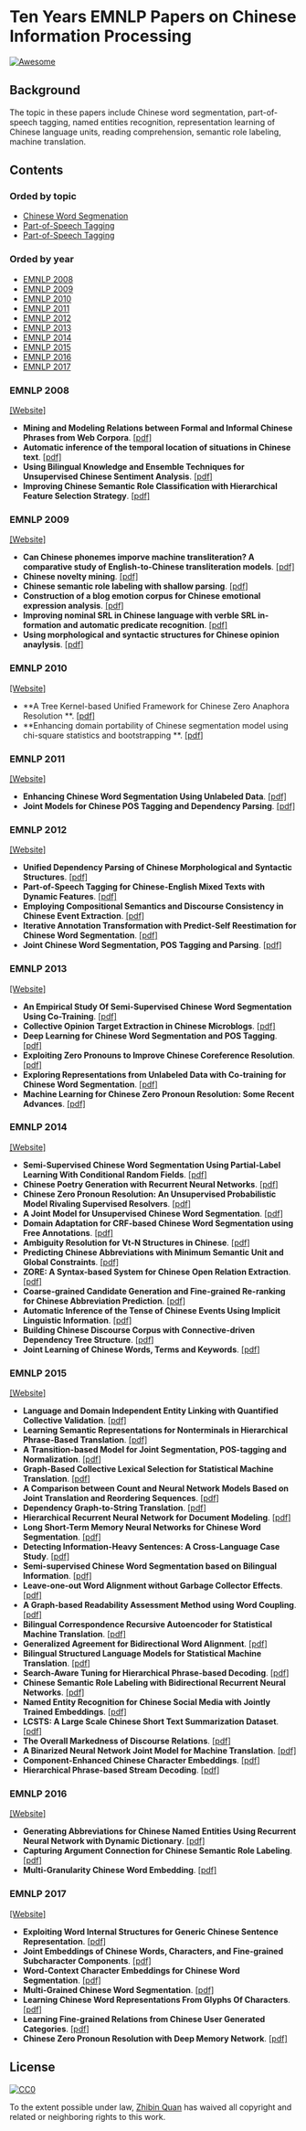 # Ten Years EMNLP Papers on Chinese Information Processing

[![Awesome](https://cdn.rawgit.com/sindresorhus/awesome/d7305f38d29fed78fa85652e3a63e154dd8e8829/media/badge.svg)](https://github.com/sindresorhus/awesome)

## Background

The topic in these papers include Chinese word segmentation, part-of-speech tagging, named entities recognition, representation learning of Chinese language units, reading comprehension, semantic role labeling, machine translation.



## Contents

### Orded by topic
* [Chinese Word Segmenation](#chinese-word-segmentation)
* [Part-of-Speech Tagging](#part-of-speech-tagging)
* [Part-of-Speech Tagging](#part-of-speech-tagging)

### Orded by year
* [EMNLP 2008](#emnlp-2008)
* [EMNLP 2009](#emnlp-2009)
* [EMNLP 2010](#emnlp-2010)
* [EMNLP 2011](#emnlp-2011)
* [EMNLP 2012](#emnlp-2012)
* [EMNLP 2013](#emnlp-2013)
* [EMNLP 2014](#emnlp-2014)
* [EMNLP 2015](#emnlp-2015)
* [EMNLP 2016](#emnlp-2016)
* [EMNLP 2017](#emnlp-2017)


### EMNLP 2008 
[[Website]](http://conferences.inf.ed.ac.uk/emnlp08/program.html)
- **Mining and Modeling Relations between Formal and Informal Chinese Phrases from Web Corpora**. [[pdf]](http://www.aclweb.org/anthology/D08-1108)
- **Automatic inference of the temporal location of situations in Chinese text**. [[pdf]](http://www.aclweb.org/anthology/D14-1204)
- **Using Bilingual Knowledge and Ensemble Techniques for Unsupervised Chinese Sentiment Analysis**. [[pdf]](http://www.anthology.aclweb.org/D/D08/D08-1058.pdf)
- **Improving Chinese Semantic Role Classification with Hierarchical Feature Selection Strategy**. [[pdf]](http://www.aclweb.org/anthology/D08-1034)


### EMNLP 2009
[[Website]](http://conferences.inf.ed.ac.uk/emnlp09/accepted-papers.txt)
- **Can Chinese phonemes imporve machine transliteration? A comparative study of English-to-Chinese transliteration models**. [[pdf]](http://www.aclweb.org/anthology/D09-1069)
- **Chinese novelty mining**. [[pdf]](http://www.aclweb.org/anthology/D09-1162)
- **Chinese semantic role labeling with shallow parsing**. [[pdf]](http://www.aclweb.org/anthology/D09-1153)
- **Construction of a blog emotion corpus for Chinese emotional expression analysis**. [[pdf]](https://aclanthology.info/pdf/D/D09/D09-1150.pdf)
- **Improving nominal SRL in Chinese language with verble SRL in-formation and automatic predicate recognition**. [[pdf]](http://www.aclweb.org/anthology/D09-1133)
- **Using morphological and syntactic structures for Chinese opinion anaylysis**. [[pdf]](http://www.aclweb.org/anthology/D09-1133)


### EMNLP 2010
[[Website]](http://www.lsi.upc.edu/events/emnlp2010/papers.html)
- **A Tree Kernel-based Unified Framework for Chinese Zero Anaphora Resolution **. [[pdf]]()
- **Enhancing domain portability of Chinese segmentation model using chi-square statistics and bootstrapping **. [[pdf]](http://www.aclweb.org/anthology/D10-1077)


### EMNLP 2011
[[Website]](http://conferences.inf.ed.ac.uk/emnlp2011/papers.html)
- **Enhancing Chinese Word Segmentation Using Unlabeled Data**. [[pdf]](http://www.aclweb.org/anthology/D11-1090)
- **Joint Models for Chinese POS Tagging and Dependency Parsing**. [[pdf]](http://www.aclweb.org/anthology/D11-1109)


### EMNLP 2012
[[Website]](http://emnlp-conll2012.unige.ch/papers.html)
- **Unified Dependency Parsing of Chinese Morphological and Syntactic Structures**. [[pdf]](http://www.aclweb.org/anthology/D12-1132)
- **Part-of-Speech Tagging for Chinese-English Mixed Texts with Dynamic Features**. [[pdf]](http://www.aclweb.org/anthology/D12-1126)
- **Employing Compositional Semantics and Discourse Consistency in Chinese Event Extraction**. [[pdf]]()
- **Iterative Annotation Transformation with Predict-Self Reestimation for Chinese Word Segmentation**. [[pdf]](http://www.aclweb.org/anthology/D12-1038)
- **Joint Chinese Word Segmentation, POS Tagging and Parsing**. [[pdf]](https://aclanthology.info/pdf/D/D12/D12-1046.pdf)


### EMNLP 2013
[[Website]](http://mirror.aclweb.org/emnlp2013/papers.html)
- **An Empirical Study Of Semi-Supervised Chinese Word Segmentation Using Co-Training**. [[pdf]](http://www.aclweb.org/anthology/D13-1119)
- **Collective Opinion Target Extraction in Chinese Microblogs**. [[pdf]]()
- **Deep Learning for Chinese Word Segmentation and POS Tagging**. [[pdf]](http://www.aclweb.org/anthology/D13-1061)
- **Exploiting Zero Pronouns to Improve Chinese Coreference Resolution**. [[pdf]]()
- **Exploring Representations from Unlabeled Data with Co-training for Chinese Word Segmentation**. [[pdf]](http://www.aclweb.org/anthology/D13-1031)
- **Machine Learning for Chinese Zero Pronoun Resolution: Some Recent Advances**. [[pdf]]()


### EMNLP 2014
[[Website]](http://www.emnlp2014.org/papers.html)
- **Semi-Supervised Chinese Word Segmentation Using Partial-Label Learning With Conditional Random Fields**. [[pdf]](http://www.aclweb.org/anthology/D14-1010)
- **Chinese Poetry Generation with Recurrent Neural Networks**. [[pdf]]()
- **Chinese Zero Pronoun Resolution: An Unsupervised Probabilistic Model Rivaling Supervised Resolvers**. [[pdf]]()
- **A Joint Model for Unsupervised Chinese Word Segmentation**. [[pdf]](http://www.aclweb.org/anthology/D14-1092)
- **Domain Adaptation for CRF-based Chinese Word Segmentation using Free Annotations**. [[pdf]](http://www.aclweb.org/anthology/D14-1093)
- **Ambiguity Resolution for Vt-N Structures in Chinese**. [[pdf]]()
- **Predicting Chinese Abbreviations with Minimum Semantic Unit and Global Constraints**. [[pdf]]()
- **ZORE: A Syntax-based System for Chinese Open Relation Extraction**. [[pdf]]()
- **Coarse-grained Candidate Generation and Fine-grained Re-ranking for Chinese Abbreviation Prediction**. [[pdf]]()
- **Automatic Inference of the Tense of Chinese Events Using Implicit Linguistic Information**. [[pdf]]()
- **Building Chinese Discourse Corpus with Connective-driven Dependency Tree Structure**. [[pdf]]()
- **Joint Learning of Chinese Words, Terms and Keywords**. [[pdf]](http://www.aclweb.org/anthology/D14-1186)


### EMNLP 2015
[[Website]](http://www.emnlp2015.org/accepted-papers.html)
- **Language and Domain Independent Entity Linking with Quantified Collective Validation**. [[pdf]]()
- **Learning Semantic Representations for Nonterminals in Hierarchical Phrase-Based Translation**. [[pdf]]()
- **A Transition-based Model for Joint Segmentation, POS-tagging and Normalization**. [[pdf]](http://www.aclweb.org/anthology/D15-1211)
- **Graph-Based Collective Lexical Selection for Statistical Machine Translation**. [[pdf]]()
- **A Comparison between Count and Neural Network Models Based on Joint Translation and Reordering Sequences**. [[pdf]]()
- **Dependency Graph-to-String Translation**. [[pdf]]()
- **Hierarchical Recurrent Neural Network for Document Modeling**. [[pdf]](http://www.aclweb.org/anthology/D15-1106)
- **Long Short-Term Memory Neural Networks for Chinese Word Segmentation**. [[pdf]](http://www.aclweb.org/anthology/D15-1141)
- **Detecting Information-Heavy Sentences: A Cross-Language Case Study**. [[pdf]]()
- **Semi-supervised Chinese Word Segmentation based on Bilingual Information**. [[pdf]](http://www.aclweb.org/anthology/D15-1142)
- **Leave-one-out Word Alignment without Garbage Collector Effects**. [[pdf]]()
- **A Graph-based Readability Assessment Method using Word Coupling**. [[pdf]]()
- **Bilingual Correspondence Recursive Autoencoder for Statistical Machine Translation**. [[pdf]]()
- **Generalized Agreement for Bidirectional Word Alignment**. [[pdf]]()
- **Bilingual Structured Language Models for Statistical Machine Translation**. [[pdf]]()
- **Search-Aware Tuning for Hierarchical Phrase-based Decoding**. [[pdf]]()
- **Chinese Semantic Role Labeling with Bidirectional Recurrent Neural Networks**. [[pdf]](http://www.aclweb.org/anthology/D15-1186)
- **Named Entity Recognition for Chinese Social Media with Jointly Trained Embeddings**. [[pdf]](http://www.aclweb.org/anthology/D15-1064)
- **LCSTS: A Large Scale Chinese Short Text Summarization Dataset**. [[pdf]]()
- **The Overall Markedness of Discourse Relations**. [[pdf]]()
- **A Binarized Neural Network Joint Model for Machine Translation**. [[pdf]]()
- **Component-Enhanced Chinese Character Embeddings**. [[pdf]](http://www.aclweb.org/anthology/D15-1098)
- **Hierarchical Phrase-based Stream Decoding**. [[pdf]]()


### EMNLP 2016
[[Website]](https://www.aclweb.org/mirror/emnlp2016/accepted-papers.html)
- **Generating Abbreviations for Chinese Named Entities Using Recurrent Neural Network with Dynamic Dictionary**. [[pdf]](http://www.aclweb.org/anthology/D16-1069)
- **Capturing Argument Connection for Chinese Semantic Role Labeling**. [[pdf]](http://www.aclweb.org/anthology/D16-1212)
- **Multi-Granularity Chinese Word Embedding**. [[pdf]](http://www.aclweb.org/anthology/D16-1100)


### EMNLP 2017
[[Website]](http://emnlp2017.net/accepted-papers.html)

- **Exploiting Word Internal Structures for Generic Chinese Sentence Representation**. [[pdf]](http://aclweb.org/anthology/D17-1029)
- **Joint Embeddings of Chinese Words, Characters, and Fine-grained Subcharacter Components**. [[pdf]](http://www.aclweb.org/anthology/D17-1027)
- **Word-Context Character Embeddings for Chinese Word Segmentation**. [[pdf]](http://www.aclweb.org/anthology/D17-1079)
- **Multi-Grained Chinese Word Segmentation**. [[pdf]](http://www.aclweb.org/anthology/D17-1072)
- **Learning Chinese Word Representations From Glyphs Of Characters**. [[pdf]](http://www.aclweb.org/anthology/D17-1025)
- **Learning Fine-grained Relations from Chinese User Generated Categories**. [[pdf]]()
- **Chinese Zero Pronoun Resolution with Deep Memory Network**. [[pdf]](http://www.aclweb.org/anthology/D17-1135)



## License
[![CC0](http://mirrors.creativecommons.org/presskit/buttons/88x31/svg/cc-zero.svg)](https://creativecommons.org/publicdomain/zero/1.0/)

To the extent possible under law, [Zhibin Quan](https://github.com/SigmaQuan) has waived all copyright and related or neighboring rights to this work.
